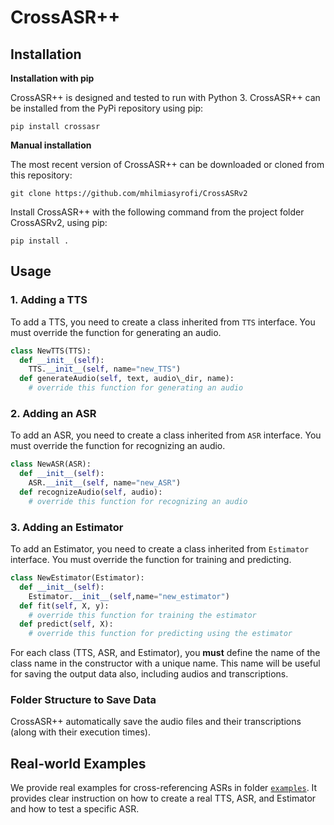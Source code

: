 # CrossASR++ 

## Installation

**Installation with pip**

CrossASR++ is designed and tested to run with Python 3. CrossASR++ can be installed from the PyPi repository using pip:

```pip install crossasr```

**Manual installation**

The most recent version of CrossASR++ can be downloaded or cloned from this repository:

```git clone https://github.com/mhilmiasyrofi/CrossASRv2```

Install CrossASR++ with the following command from the project folder CrossASRv2, using pip:

```pip install .```

## Usage

### 1. Adding a TTS

To add a TTS, you need to create a class inherited from `TTS` interface. You must override the function for generating an audio.

```python
class NewTTS(TTS):
  def __init__(self):
    TTS.__init__(self, name="new_TTS")
  def generateAudio(self, text, audio\_dir, name):
    # override this function for generating an audio
```

### 2. Adding an ASR

To add an ASR, you need to create a class inherited from `ASR` interface. You must override the function for recognizing an audio.

```python
class NewASR(ASR):
  def __init__(self):
    ASR.__init__(self, name="new_ASR")
  def recognizeAudio(self, audio):
    # override this function for recognizing an audio
```

### 3. Adding an Estimator

To add an Estimator, you need to create a class inherited from `Estimator` interface. You must override the function for training and predicting.
```python
class NewEstimator(Estimator):
  def __init__(self):
    Estimator.__init__(self,name="new_estimator")
  def fit(self, X, y):
    # override this function for training the estimator
  def predict(self, X):
    # override this function for predicting using the estimator
```

For each class (TTS, ASR, and Estimator), you **must** define the name of the class name in the constructor with a unique name. This name will be useful for saving the output data also, including audios and transcriptions.

### Folder Structure to Save Data

CrossASR++ automatically save the audio files and their transcriptions (along with their execution times). 

## Real-world Examples

We provide real examples for cross-referencing ASRs in folder [`examples`](). It provides clear instruction on how to create a real TTS, ASR, and Estimator and how to test a specific ASR.